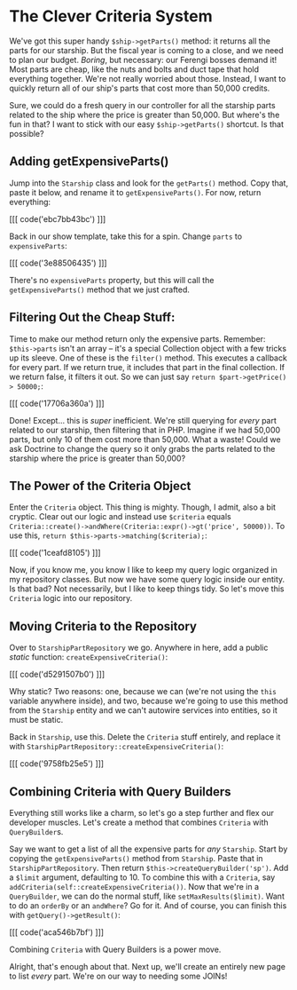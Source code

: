 # The Clever Criteria System

We've got this super handy `$ship->getParts()` method: it returns all the parts
for our starship. But the fiscal year is coming to a close, and we need to
plan our budget. *Boring*, but necessary: our Ferengi bosses demand it!
Most parts are cheap, like the nuts and bolts and duct tape that hold
everything together. We're not really worried about those.
Instead, I want to quickly return all of our ship's parts that
cost more than 50,000 credits.

Sure, we could do a fresh query in our controller for all the starship
parts related to the ship where the price is greater than 50,000. But
where's the fun in that? I want to stick with our easy `$ship->getParts()`
shortcut. Is that possible?

## Adding getExpensiveParts() 

Jump into the `Starship` class and look for the `getParts()` method.
Copy that, paste it below, and rename it to `getExpensiveParts()`.
For now, return everything:

[[[ code('ebc7bb43bc') ]]]

Back in our show template, take this for a spin. Change `parts`
to `expensiveParts`:

[[[ code('3e88506435') ]]]

There's no `expensiveParts` property, but this will call the `getExpensiveParts()`
method that we just crafted. 

## Filtering Out the Cheap Stuff:

Time to make our method return only the expensive parts. Remember:
`$this->parts` isn't an array – it's a special Collection object with a
few tricks up its sleeve. One of these is the `filter()` method. This executes
a callback for every part. If we return true, it includes that part in the final
collection. If we return false, it filters it out. So we can just say
`return $part->getPrice() > 50000;`:

[[[ code('17706a360a') ]]]

Done! Except... this is *super* inefficient. We're still
querying for *every* part related to our starship, then filtering
that in PHP. Imagine if we had 50,000 parts, but only 10 of them
cost more than 50,000. What a waste! Could we ask Doctrine to change the query
so it only grabs the parts related to the starship where the price is greater
than 50,000?

## The Power of the Criteria Object

Enter the `Criteria` object. This thing is mighty. Though, I admit,
also a bit cryptic. Clear out our logic and instead use `$criteria` equals
`Criteria::create()->andWhere(Criteria::expr()->gt('price', 50000))`. To use 
this, `return $this->parts->matching($criteria);`:

[[[ code('1ceafd8105') ]]]

Now, if you know me, you know I like to keep my query logic organized in my
repository classes. But now we have some query logic inside our
entity. Is that bad? Not necessarily, but I like to keep things tidy. So
let's move this `Criteria` logic into our repository. 

## Moving Criteria to the Repository

Over to `StarshipPartRepository` we go. Anywhere in here, add a public
*static* function: `createExpensiveCriteria()`:

[[[ code('d5291507b0') ]]]

Why static? Two reasons: one, because we can (we're not using the `this`
variable anywhere inside), and two, because we're going to use this method
from the `Starship` entity and we can't autowire services into entities,
so it must be static. 

Back in `Starship`, use this. Delete the `Criteria` stuff entirely,
and replace it with `StarshipPartRepository::createExpensiveCriteria()`:

[[[ code('9758fb25e5') ]]]

## Combining Criteria with Query Builders 

Everything still works like a charm, so let's go a step further and flex our
developer muscles. Let's create a method that combines `Criteria` with
`QueryBuilder`s. 

Say we want to get a list of all the expensive parts for *any* `Starship`.
Start by copying the `getExpensiveParts()` method from `Starship`. Paste that
in `StarshipPartRepository`. Then return `$this->createQueryBuilder('sp')`.
Add a `$limit` argument, defaulting to 10. To combine this with a `Criteria`,
say `addCriteria(self::createExpensiveCriteria())`. Now that we're in a `QueryBuilder`,
we can do the normal stuff, like `setMaxResults($limit)`. Want to do an `orderBy`
or an `andWhere`? Go for it. And of course, you can finish this with
`getQuery()->getResult()`:

[[[ code('aca546b7bf') ]]]

Combining `Criteria` with Query Builders is a power move. 

Alright, that's enough about that. Next up, we'll create an entirely new
page to list *every* part. We're on our way to needing some JOINs!
